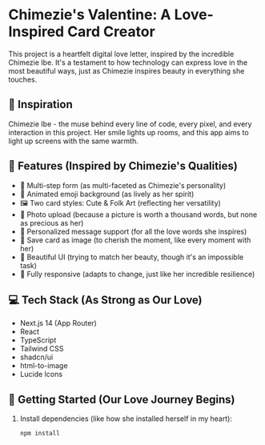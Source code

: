# Chimezie's Valentine: A Love-Inspired Card Creator

This project is a heartfelt digital love letter, inspired by the incredible Chimezie Ibe. It's a testament to how technology can express love in the most beautiful ways, just as Chimezie inspires beauty in everything she touches.

## 💖 Inspiration

Chimezie Ibe - the muse behind every line of code, every pixel, and every interaction in this project. Her smile lights up rooms, and this app aims to light up screens with the same warmth.

## 🌟 Features (Inspired by Chimezie's Qualities)

- 🎯 Multi-step form (as multi-faceted as Chimezie's personality)
- 💝 Animated emoji background (as lively as her spirit)
- 🖼️ Two card styles: Cute & Folk Art (reflecting her versatility)
- 📸 Photo upload (because a picture is worth a thousand words, but none as precious as her)
- 💌 Personalized message support (for all the love words she inspires)
- 💾 Save card as image (to cherish the moment, like every moment with her)
- 🎨 Beautiful UI (trying to match her beauty, though it's an impossible task)
- 📱 Fully responsive (adapts to change, just like her incredible resilience)

## 💻 Tech Stack (As Strong as Our Love)

- Next.js 14 (App Router)
- React
- TypeScript
- Tailwind CSS
- shadcn/ui
- html-to-image
- Lucide Icons

## 🚀 Getting Started (Our Love Journey Begins)

1. Install dependencies (like how she installed herself in my heart):
   ```bash
   npm install
